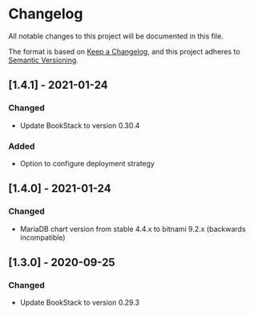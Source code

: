 # Changelog

All notable changes to this project will be documented in this file.

The format is based on [Keep a Changelog](https://keepachangelog.com/en/1.0.0/),
and this project adheres to [Semantic Versioning](https://semver.org/spec/v2.0.0.html).

## [1.4.1] - 2021-01-24

### Changed

- Update BookStack to version 0.30.4

### Added

- Option to configure deployment strategy

## [1.4.0] - 2021-01-24

### Changed

- MariaDB chart version from stable 4.4.x to bitnami 9.2.x (backwards incompatible) 

## [1.3.0] - 2020-09-25

### Changed

- Update BookStack to version 0.29.3
